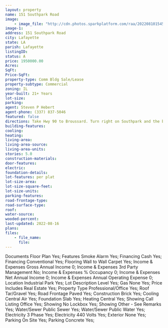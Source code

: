 ```yaml
---
layout: property
name: 151 Southpark Road
image:
    - image_file: "http://cdn.photos.sparkplatform.com/raa/20220810154520879622000000.jpg"
image-1:
address: 151 Southpark Road
city: Lafayette
state: LA
parish: Lafayette
listingID: 
status: A
price: 1950000.00
Acres: 
SqFt: 
Price-SqFt: 
property-type: Comm Bldg Sale/Lease
property-subtype: Commercial
zoning: IL
year-built: 21+ Years
lot-size: 
parking: 
agent: Steven P Hebert
agent-phone: (337) 837-5046
featured: false
directions: Take Hwy 90 to Broussard. Turn right on Southpark and the building will be 1/4 mile on the left.
building-features: 
cooling: 
heating: 
living-area: 
living-area-source: 
living-area-units: 
stories: 5.0
construction-materials: 
door-features: 
electric: 
foundation-details: 
lot-features: per plat
lot-size-area: 
lot-size-square-feet: 
lot-size-units: 
parking-features: 
road-frontage-type: 
road-surface-type: 
roof: 
water-source: 
wooded-percent: 
last-updated: 2022-08-16
plans: 
files:
    - file_name:
      file:
---
```

Documents	Floor Plan	Yes;
Features	Smoke Alarm	Yes;
Financing	Cash	Yes;
Financing	Conventional	Yes;
Flooring	Wall to Wall Carpet	Yes;
Income & Expenses	Gross Annual Income	0;
Income & Expenses	3rd Party Management	No;
Income & Expenses	% Occupancy	0;
Income & Expenses	Net Annual Income	0;
Income & Expenses	Annual Operating Expense	0;
Location	Industrial Park	Yes;
Lot Description	Level	Yes;
Gas	None	Yes;
Price Includes	Real Estate	Yes;
Property Type	Professional/Office	Yes;
Roof	Tar/Gravel	Yes;
Road Frontage	Paved	Yes;
Construction	Brick	Yes;
Cooling	Central Air	Yes;
Foundation	Slab	Yes;
Heating	Central	Yes;
Showing	Call Listing Office	Yes;
Showing	No Lockbox	Yes;
Showing	Other - See Remarks	Yes;
Water/Sewer	Public Sewer	Yes;
Water/Sewer	Public Water	Yes;
Electricity	3 Phase	Yes;
Electricity	440 Volts	Yes;
Exterior	None	Yes;
Parking	On Site	Yes;
Parking	Concrete	Yes;

